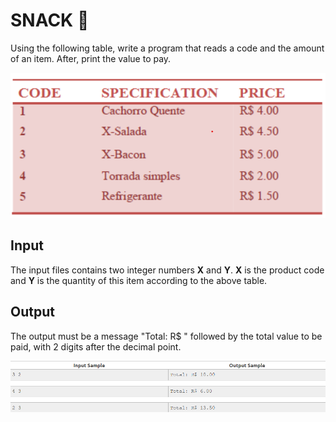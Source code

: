 # SNACK 🍰

Using the following table, write a program that reads a code and the amount of an item. After, print the value to pay.

![alt text](assets/table-snacks.png)

## Input

The input files contains two integer numbers **X** and **Y**. **X** is the product code and **Y** is the quantity of this item according to the above table.

## Output

The output must be a message "Total: R$ " followed by the total value to be paid, with 2 digits after the decimal point. 

![alt text](assets/input-output.png)
